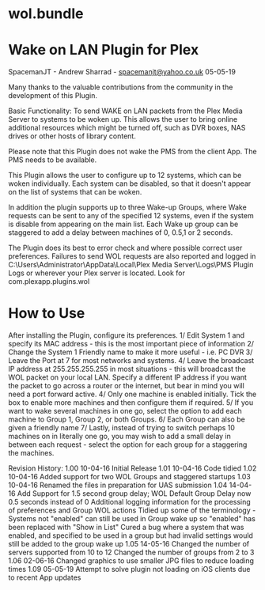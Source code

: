 wol.bundle
===========================
Wake on LAN Plugin for Plex
===========================

SpacemanJT  - Andrew Sharrad - spacemanjt@yahoo.co.uk 05-05-19

Many thanks to the valuable contributions from the community in the development of this Plugin.

Basic Functionality: To send WAKE on LAN packets from the Plex Media Server to systems to be woken up.
This allows the user to bring online additional resources which might be turned off, such as DVR boxes,
NAS drives or other hosts of library content.

Please note that this Plugin does not wake the PMS from the client App. The PMS needs to be available.

This Plugin allows the user to configure up to 12 systems, which can be woken individually. Each system can be disabled, so that it doesn't appear on the list of systems that can be woken.

In addition the plugin supports up to three Wake-up Groups, where Wake requests can be sent to any of the specified 12 systems, even if the system is disable from appearing on the main list. Each Wake up group can be staggered to add a delay between machines of 0, 0.5,1 or 2 seconds.

The Plugin does its best to error check and where possible correct user preferences. Failures to send WOL requests are also reported and logged in C:\Users\Administrator\AppData\Local\Plex Media Server\Logs\PMS Plugin Logs or wherever your Plex server is located. Look for com.plexapp.plugins.wol

How to Use
==========
After installing the Plugin, configure its preferences.
1/ Edit System 1 and specify its MAC address - this is the most important piece of information
2/ Change the System 1 Friendly name to make it more useful - i.e. PC DVR
3/ Leave the Port at 7 for most networks and systems.
4/ Leave the broadcast IP address at 255.255.255.255 in most situations - this will broadcast the WOL packet on your local LAN. Specify a different IP address if you want the packet to go across a router or the internet, but bear in mind you will need a port forward active.
4/ Only one machine is enabled initially. Tick the box to enable more machines and then configure them if required.
5/ If you want to wake several machines in one go, select the option to add each machine to Group 1, Group 2, or both Groups.
6/ Each Group can also be given a friendly name
7/ Lastly, instead of trying to switch perhaps 10 machines on in literally one go, you may wish to add a small delay in between each request - select the option for each group for a staggering the machines.

Revision History:
 1.00 10-04-16 Initial Release
 1.01 10-04-16 Code tidied
 1.02 10-04-16 Added support for two WOL Groups and staggered startups
 1.03 10-04-16 Renamed the files in preparation for UAS submission
 1.04 14-04-16 Add Support for 1.5 second group delay; WOL Default Group Delay now 0.5 seconds instead of 0
               Additional logging information for the processing of preferences and Group WOL actions
               Tidied up some of the terminology - Systems not "enabled" can still be used in Group wake up
               so "enabled" has been replaced with "Show in List"
               Cured a bug where a system that was enabled, and specified to be used in a group but had
               invalid settings would still be added to the group wake up
 1.05 14-05-16 Changed the number of servers supported from 10 to 12
               Changed the number of groups from 2 to 3
 1.06 02-06-16 Changed graphics to use smaller JPG files to reduce loading times
 1.09 05-05-19 Attempt to solve plugin not loading on iOS clients due to recent App updates
 
